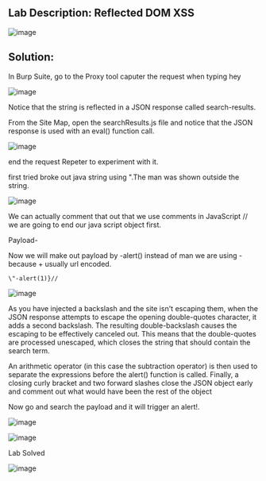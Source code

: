 ## Lab Description: Reflected DOM XSS

![image](https://github.com/jayshah17/PortSwiggerLabs/assets/76842630/c7258a4b-9e3d-49b5-9bdb-60c477e2b5c3)


## Solution: 

In Burp Suite, go to the Proxy tool caputer the request when typing hey

![image](https://github.com/jayshah17/PortSwiggerLabs/assets/76842630/7e97594a-af6b-4bea-9eb1-1f479127d0c3)

Notice that the string is reflected in a JSON response called search-results. 

From the Site Map, open the searchResults.js file and notice that the JSON response is used with an eval() function call.

![image](https://github.com/jayshah17/PortSwiggerLabs/assets/76842630/80473970-6903-4330-b0ae-f1ded5194fcb)

end the request Repeter to experiment with it.

first tried broke out java string using \".The man was shown outside the string.

![image](https://github.com/jayshah17/PortSwiggerLabs/assets/76842630/37d9531c-56f7-4264-8395-2b42d740a617)

We can actually comment that out that we use comments in JavaScript // we are going to end our java script object first.

Payload-

Now we will make out payload by -alert() instead of man we are using - because + usually url encoded.
```
\"-alert(1)}//
```

![image](https://github.com/jayshah17/PortSwiggerLabs/assets/76842630/5430b49c-b9e6-4bf8-bb98-20255e39c449)

As you have injected a backslash and the site isn't escaping them, when the JSON response attempts to escape the opening double-quotes character, it adds a second backslash. The resulting double-backslash causes the escaping to be effectively canceled out. This means that the double-quotes are processed unescaped, which closes the string that should contain the search term.

An arithmetic operator (in this case the subtraction operator) is then used to separate the expressions before the alert() function is called. Finally, a closing curly bracket and two forward slashes close the JSON object early and comment out what would have been the rest of the object

Now go and search the payload and it will trigger an alert!.

![image](https://github.com/jayshah17/PortSwiggerLabs/assets/76842630/97372bf2-b517-4dfa-be40-57fb26a15ab5)

![image](https://github.com/jayshah17/PortSwiggerLabs/assets/76842630/810c42eb-21d1-4e22-ace9-108af70602b6)

Lab Solved

![image](https://github.com/jayshah17/PortSwiggerLabs/assets/76842630/056b60f0-27da-41d6-85a3-8a3f4b3f2fbb)

